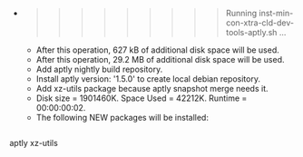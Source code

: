 * >>>>>>>>> Running inst-min-con-xtra-cld-dev-tools-aptly.sh ...
  * After this operation, 627 kB of additional disk space will be used.
  * After this operation, 29.2 MB of additional disk space will be used.
  * Add aptly nightly build repository.
  * Install aptly version: '1.5.0' to create local debian repository.
  * Add xz-utils package because aptly snapshot merge needs it.
  * Disk size = 1901460K. Space Used = 42212K. Runtime = 00:00:00:02.
  * The following NEW packages will be installed:
  ```bash
aptly xz-utils
  ```
